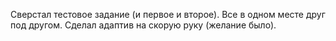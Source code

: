 Сверстал тестовое задание (и первое и второе). Все в одном месте друг под другом.
Сделал адаптив на скорую руку (желание было).
